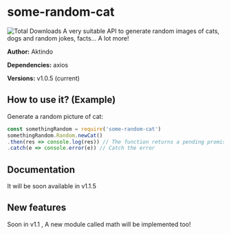 # some-random-cat
![Total Downloads](https://img.shields.io/npm/dt/some-random-cat?label=Downloads)
A very suitable API to generate random images of cats, dogs and random jokes, facts... A lot more! 
 
**Author:** Aktindo 

**Dependencies:** axios 

**Versions:** v1.0.5 (current) 

## How to use it? (Example) 
Generate a random picture of cat:
```javascript
const somethingRandom = require('some-random-cat')
somethingRandom.Random.newCat()
.then(res => console.log(res)) // The function returns a pending promise and can be logged using .then
.catch(e => console.error(e)) // Catch the error
```
 ## Documentation
It will be soon available in v1.1.5

## New features
Soon in v1.1 , A new module called math will be implemented too!
